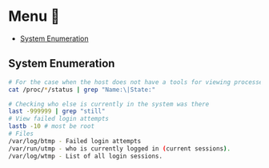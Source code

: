 # Menu 📜
- [System Enumeration](#system-enumeration)


## System Enumeration

```bash
# For the case when the host does not have a tools for viewing processes
cat /proc/*/status | grep "Name:\|State:" 
```
``` bash 
# Checking who else is currently in the system was there 
last -999999 | grep "still" 
# View failed login attempts
lastb -10 # most be root
# Files
/var/log/btmp - Failed login attempts
/var/run/utmp - who is currently logged in (current sessions).
/var/log/wtmp - List of all login sessions.
```
